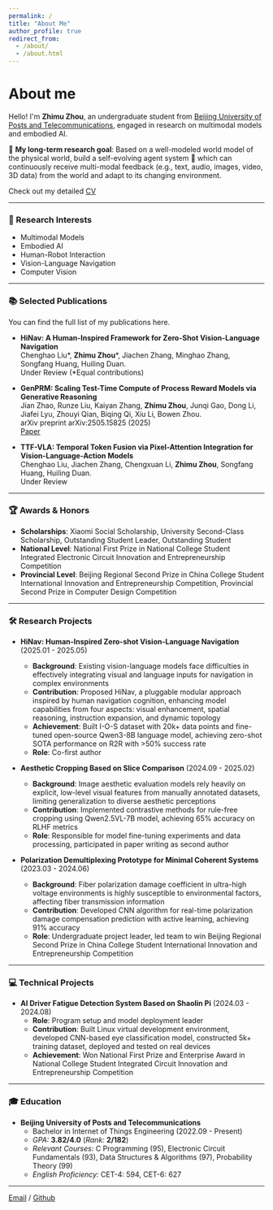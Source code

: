```yaml
---
permalink: /
title: "About Me"
author_profile: true
redirect_from: 
  - /about/
  - /about.html
---
```


# About me

Hello! I'm **Zhimu Zhou**, an undergraduate student from [Beijing University of Posts and Telecommunications](https://www.bupt.edu.cn/), engaged in research on multimodal models and embodied AI.

🔭 **My long-term research goal**: Based on a well-modeled world model of the physical world, build a self-evolving agent system 🤖 which can continuously receive multi-modal feedback (e.g., text, audio, images, video, 3D data) from the world and adapt to its changing environment.

Check out my detailed [CV](https://academicpages.github.io/files/resume_chinese__1_.pdf)

---

### 🎯 Research Interests

* Multimodal Models
* Embodied AI
* Human-Robot Interaction
* Vision-Language Navigation
* Computer Vision

---

### 📚 Selected Publications

You can find the full list of my publications here.

* **HiNav: A Human-Inspired Framework for Zero-Shot Vision-Language Navigation**  
  Chenghao Liu*, **Zhimu Zhou***, Jiachen Zhang, Minghao Zhang, Songfang Huang, Huiling Duan.  
  Under Review (*Equal contributions)

* **GenPRM: Scaling Test-Time Compute of Process Reward Models via Generative Reasoning**  
  Jian Zhao, Runze Liu, Kaiyan Zhang, **Zhimu Zhou**, Junqi Gao, Dong Li, Jiafei Lyu, Zhouyi Qian, Biqing Qi, Xiu Li, Bowen Zhou.  
  arXiv preprint arXiv:2505.15825 (2025)  
  [Paper](https://arxiv.org/abs/2504.00891)

* **TTF-VLA: Temporal Token Fusion via Pixel-Attention Integration for Vision-Language-Action Models**  
  Chenghao Liu, Jiachen Zhang, Chengxuan Li, **Zhimu Zhou**, Songfang Huang, Huiling Duan.  
  Under Review

---

### 🏆 Awards & Honors

* **Scholarships**: Xiaomi Social Scholarship, University Second-Class Scholarship, Outstanding Student Leader, Outstanding Student
* **National Level**: National First Prize in National College Student Integrated Electronic Circuit Innovation and Entrepreneurship Competition 
* **Provincial Level**: Beijing Regional Second Prize in China College Student International Innovation and Entrepreneurship Competition, Provincial Second Prize in Computer Design Competition

---

### 🛠️ Research Projects

* **HiNav: Human-Inspired Zero-shot Vision-Language Navigation** (2025.01 - 2025.05)  
  * **Background**: Existing vision-language models face difficulties in effectively integrating visual and language inputs for navigation in complex environments
  * **Contribution**: Proposed HiNav, a pluggable modular approach inspired by human navigation cognition, enhancing model capabilities from four aspects: visual enhancement, spatial reasoning, instruction expansion, and dynamic topology
  * **Achievement**: Built I-O-S dataset with 20k+ data points and fine-tuned open-source Qwen3-8B language model, achieving zero-shot SOTA performance on R2R with >50% success rate
  * **Role**: Co-first author

* **Aesthetic Cropping Based on Slice Comparison** (2024.09 - 2025.02)  
  * **Background**: Image aesthetic evaluation models rely heavily on explicit, low-level visual features from manually annotated datasets, limiting generalization to diverse aesthetic perceptions
  * **Contribution**: Implemented contrastive methods for rule-free cropping using Qwen2.5VL-7B model, achieving 65% accuracy on RLHF metrics
  * **Role**: Responsible for model fine-tuning experiments and data processing, participated in paper writing as second author

* **Polarization Demultiplexing Prototype for Minimal Coherent Systems** (2023.03 - 2024.06)  
  * **Background**: Fiber polarization damage coefficient in ultra-high voltage environments is highly susceptible to environmental factors, affecting fiber transmission information
  * **Contribution**: Developed CNN algorithm for real-time polarization damage compensation prediction with active learning, achieving 91% accuracy
  * **Role**: Undergraduate project leader, led team to win Beijing Regional Second Prize in China College Student International Innovation and Entrepreneurship Competition

---

### 💻 Technical Projects

* **AI Driver Fatigue Detection System Based on Shaolin Pi** (2024.03 - 2024.08)  
  * **Role**: Program setup and model deployment leader
  * **Contribution**: Built Linux virtual development environment, developed CNN-based eye classification model, constructed 5k+ training dataset, deployed and tested on real devices
  * **Achievement**: Won National First Prize and Enterprise Award in National College Student Integrated Circuit Innovation and Entrepreneurship Competition

---

### 🎓 Education

* **Beijing University of Posts and Telecommunications**  
  * Bachelor in Internet of Things Engineering (2022.09 - Present)
  * _GPA:_ **3.82/4.0** (_Rank:_ **2/182**)
  * _Relevant Courses:_ C Programming (95), Electronic Circuit Fundamentals (93), Data Structures & Algorithms (97), Probability Theory (99)
  * _English Proficiency:_ CET-4: 594, CET-6: 627

---

[Email](mailto:2022zhimu.zhou@bupt.edu.cn) / [Github](https://github.com/pikonguwu)


